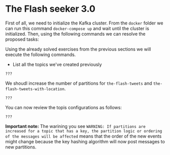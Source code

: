 # The Flash seeker 3.0

First of all, we need to initialize the Kafka cluster. From the ``docker`` folder we can run this command ``docker-compose up`` and wait until the cluster is initialized. Then, using the following commands we can resolve the proposed tasks:

Using the already solved exercises from the previous sections we will execute the following commands.

* List all the topics we've created previously

```
???
```

We shoudl increase the number of partitions for ``the-flash-tweets`` and ``the-flash-tweets-with-location``.

```
???
```

You can now review the topis configurations as follows:

```
???
```

**Important note:** The warining you see ``WARNING: If partitions are increased for a topic that has a key, the partition logic or ordering of the messages will be affected`` means that the order of the new events might change because the key hashing algorithm will now post messages to new partitions.
